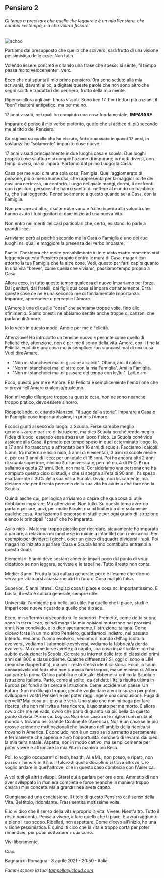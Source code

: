 ## Pensiero 2

###### Ci tengo a precisare che quello che leggerete è un mio Pensiero, che cambia nel tempo, ma che volevo fissare.

![school](https://raw.githubusercontent.com/giacomotampella/Thoughts/gh-pages/books.jpg "school")


Partiamo dal presupposto che quello che scriverò, sarà frutto di una visione pessimistica delle cose. Non tutto.

Volendo essere concreti e citando una frase che spesso si sente, "il tempo passa molto velocemente". Vero.

Ecco che qui spunta il mio primo pensiero. Ora sono seduto alla mia scrivania, davanti al pc, a digitare queste parole che non sono altro che segni scritti e traduttori del pensiero, frutto della mia mente.

Ripenso allora agli anni finora vissuti. Sono ben 17. Per i lettori più anziani, il "ben" risulterà antipatico, ma per me no.

17 anni vissuti, nei quali ho compiuto una cosa fondamentale, **IMPARARE**.

Imparare è penso il mio verbo preferito, quello che si addice di più secondo me al titolo del Pensiero.

Se ragiono su quello che ho vissuto, fatto e passato in questi 17 anni, in sostanza ho "solamente" imparato cose nuove.

17 anni vissuti principalmente in due luoghi: casa e scuola. Due luoghi proprio dove si attua e si compie l'azione di imparare; in modi diversi, con tempi diversi, ma si impara.
Partiamo dal primo Luogo: la Casa.

Casa per me vuol dire una sola cosa, Famiglia. Quell'agglomerato di persone, più o meno numeroso, che rappresenta per la maggior  parte dei casi una certezza, un conforto. Luogo nel quale mangi, dormi, ti confronti con i genitori, persone che hanno scelto  di mettere al mondo un bambino: tu, che stai leggendo. Pensa solamente a questo quando sei a Casa, con la Famiglia.

Non pensare ad altro, risulterebbe vano e futile rispetto alla volontà che hanno avuto i tuoi genitori di dare inizio ad una nuova Vita.

Non entro nei meriti dei casi particolari che, certo, esistono. Io parlo a grandi linee.

Arriviamo però al perché secondo me la Casa o Famiglia è uno dei due luoghi nei quali è maggiore la presenza del verbo Imparare.

Facile. Considera che molto probabilmente tu in questo esatto momento stai leggendo questo Pensiero proprio dentro le mura di Casa, magari con attorno la tua Famiglia che fa altre cose. Vedi, questo per farti capire quanto in una vita "breve", come quella che viviamo, passiamo tempo proprio a Casa. 

Allora ecco, in tutto questo tempo qualcosa di nuovo Impariamo per forza. Dai genitori, dai fratelli, dai figli; qualcosa si  impara costantemente. E tra queste cose ce ne è una secondo me di fondamentale importanza. Imparare, apprendere e percepire l'Amore.

L'Amore è una di quelle "cose" che sentiamo troppe volte, fino allo sfinimento. Siamo onesti: ne abbiamo sentite anche troppe di canzoni che parlano di Amore.

Io lo vedo in questo modo. Amore per me è Felicità.

Attenzione! Ho introdotto un termine nuovo e pesante come quello di Felicità che, attenzione, non è per me il senso della vita.
Amore, con il fine la Felicità, vuol dire una cosa molto semplice: non stancarsi mai di una cosa. Vuol dire Amare.

- "Non mi stancherei mai di giocare a calcio". Ottimo, ami il calcio.
- "Non mi stancherei mai di stare con la mia Famiglia". Ami la Famiglia.
- "Non mi stancherei mai di passare del tempo con lei/lui". La/Lo ami.

Ecco, questo per me è Amore. E la Felicità è semplicemente l'emozione che si prova nell'Amare qualcosa/qualcuno.

Non mi voglio dilungare troppo su queste cose, non ne sono neanche troppo pratico, devo essere sincero.

Ricapitolando, o, citando Manzoni, "il sugo della storia", imparare a Casa o in Famiglia cose importantissime, in primis l'Amore.


Eccoci giunti al secondo luogo: la Scuola. Forse sarebbe meglio generalizzare e parlare di Istruzione, ma dico Scuola perché rende meglio
l'idea di luogo, essendo essa stessa un luogo fisico.
La Scuola condivide assieme alla Casa, il primato per tempo speso in quel determinato luogo.
Io, a 17 anni, ho trascorso e affrontato ben 16 anni di scuola.
Facciamo i calcoli: 5 anni tra materna e asilo nido, 5 anni di elementari, 3 anni di scuole medie e, per ora 3 anni di liceo; per un totale
di 16 anni. Poi ho ancora altri 2 anni di scuola superiore, minimo 5 di università e, perché no, 4 di PhD. E ora saliamo a quota 27 anni.
Beh, non male. Consideriamo una persona che ha compiuto questo ciclo di studi, e che si spegna all'età di 90 anni, ha speso esattamente il 30%
della sua vita a Scuola. Ovvio, non fisicamente, ma diciamo che per il trenta percento della sua vita ha avuto a che fare con la Scuola.

Quindi anche qui, per logica arriviamo a capire che qualcosa di utile dobbiamo imparare. Ma attenzione. Non tutto.
Su questo tema avrei da parlare per ore, anzi, per molte Parole, ma mi limiterò a dire solamente qualche cosa.
Analizziamo il percorso di studi e per ogni grado di istruzione elenco le principali "cose" che ho imparato.

Asilo nido - Materna: troppo piccolo per ricordare, sicuramente ho imparato a parlare, a relazionarmi (anche se in maniera infantile) con i miei amici.
		                  Per esempio per dividerci i giochi, o per un gioco di squadra dividersi i ruoli.
		                  Poi magari ho iniziato a parlare (Casa e Scuola hanno contribuito entrambi a questo Goal).

Elementari: 5 anni dove sostanzialmente impari poco dal punto di vista didattico, se non leggere, scrivere e le tabelline. Tutto il resto non conta.

Medie: 3 anni. Frutta la tua cultura generale; poi c'è l'esame che dicono serva per abituarsi a passarne altri in futuro. Cosa mai più falsa.

Superiori: 5 anni intensi. Capisci cosa ti piace e cosa no. Importantissimo. E basta, il resto è cultura generale, sempre utile.

Università: l'ambiente più bello, più utile. Fai quello che ti piace, studi e Impari cose nuove riguardo a quello che ti piace.

Ecco, mi soffermo un secondo sulle superiori. Premetto, come detto sopra, sono in terza liceo, quindi magari le mie opinioni muteranno nei prossimi anni.
Non condivido, e lo dico apertamente, l'istruzione italiana. Come dicevo forse in un mio altro Pensiero, guardiamoci indietro, nel passato intendo.
Vediamo l'uomo evolversi, vediamo il mondo dell'agricoltura evolversi, vediamo l'automobile evolversi, vediamo la fabbrica/azienda evolversi.
Ma come forse avrete già capito, una cosa in particolare non ha subito evoluzione: la Scuola. Cercate su internet delle foto di classi dei primi anni del '800 e classi odierne. Qualche differenza? Si, oggi ci sono le LIM (neanche dappertutto), ma per il resto stessa identica storia.
Ecco, io sono consapevole del fatto che non si possa fare troppo, ma un minimo sì.
Allora qui parte la prima Critica pubblica e ufficiale. Ebbene si, critico la Scuola e Istruzione Italiana.
Parto, come al solito, da dei dati: l'Italia risulta ultima in Europa per fondi alla ricerca e Istruzione. Come uccidere un paese. Un Futuro.
Non mi dilungo troppo, perché voglio dare a voi lo spazio per poter sviluppare i vostri Pensieri e per poter raggiungere una conclusione.
Fuga di cervelli? Mai cosa più giusta e vera. Uno stato che non mi paga per fare ricerca, che non mi invita a fare ricerca, è uno stato per me morto.
E allora ovvio che me ne vado, ovvio che parlo di quanto sia più bella da questo punto di vista l'America. 
Logico.
Non è un caso se le migliori università al mondo si trovano nel Grande Continente (America). Non è un caso se le più grosse aziende e multinazionali che lavorano nell'ambito della ricerca si trovano in America. 
E concludo, non è un caso se io ammetto apertamente e fermamente che appena e avrò l'opportunità, cercherò di levarmi dai piedi la mia terra natale. Aspetta, non in modo cattivo, ma semplicemente per poter  vivere e affrontare la mia Vita in maniera più Bella.

Poi. Io voglio occuparmi di tech, health, AI e ML; non posso, e ripeto, non posso rimanere in Italia. Il fulcro di quelle discipline si trova altrove.
E io voglio andare in quell'altrove, che in questo caso combacia con l'America.

A voi tutti gli altri sviluppi. Starei qui a parlare per ore e ore. Ammetto di non aver sviluppato in maniera completa e forse neanche in maniera troppo chiara i miei concetti. Ma a grandi linee avete capito.


Giungiamo ad una conclusione.
Il titolo di questo Pensiero è: il senso della Vita.
Bel titolo, ridondante. Frase sentita moltissime volte.

E io vi dico che il senso della vita è proprio la vita. Vivere. Nient'altro.
Tutto il resto non conta. 
Pensa a vivere, a fare quello che ti piace. E avrai raggiunto a pieno il tuo scopo.
Ribellati, non aspettare. Come dicevo all'inizio, ho una visione pessimistica. E quindi ti dico che la vita è troppo corta per poter rimandare; per poter sottostare a qualcuno. 

Vivi liberamente.


Ciao. 

Bagnara di Romagna - 8 aprile 2021 - 20:50 - Italia

_Fammi sapere la tua! <a href="mailto:tampella@icloud.com">tampella@icloud.com</a>_
